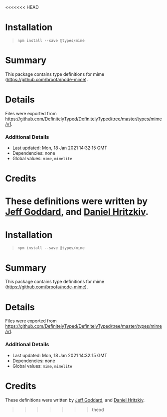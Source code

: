 <<<<<<< HEAD
# Installation
> `npm install --save @types/mime`

# Summary
This package contains type definitions for mime (https://github.com/broofa/node-mime).

# Details
Files were exported from https://github.com/DefinitelyTyped/DefinitelyTyped/tree/master/types/mime/v1.

### Additional Details
 * Last updated: Mon, 18 Jan 2021 14:32:15 GMT
 * Dependencies: none
 * Global values: `mime`, `mimelite`

# Credits
These definitions were written by [Jeff Goddard](https://github.com/jedigo), and [Daniel Hritzkiv](https://github.com/dhritzkiv).
=======
# Installation
> `npm install --save @types/mime`

# Summary
This package contains type definitions for mime (https://github.com/broofa/node-mime).

# Details
Files were exported from https://github.com/DefinitelyTyped/DefinitelyTyped/tree/master/types/mime/v1.

### Additional Details
 * Last updated: Mon, 18 Jan 2021 14:32:15 GMT
 * Dependencies: none
 * Global values: `mime`, `mimelite`

# Credits
These definitions were written by [Jeff Goddard](https://github.com/jedigo), and [Daniel Hritzkiv](https://github.com/dhritzkiv).
>>>>>>> theod

